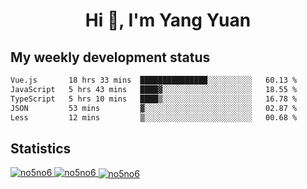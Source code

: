 <h1 align="center">Hi 👋, I'm Yang Yuan</h1>


## My weekly development status
<!--START_SECTION:waka-->

```txt
Vue.js       18 hrs 33 mins  ███████████████░░░░░░░░░░   60.13 %
JavaScript   5 hrs 43 mins   ████▓░░░░░░░░░░░░░░░░░░░░   18.55 %
TypeScript   5 hrs 10 mins   ████▒░░░░░░░░░░░░░░░░░░░░   16.78 %
JSON         53 mins         ▓░░░░░░░░░░░░░░░░░░░░░░░░   02.87 %
Less         12 mins         ▒░░░░░░░░░░░░░░░░░░░░░░░░   00.68 %
```

<!--END_SECTION:waka-->

## Statistics
<a href="https://github.com/anuraghazra/github-readme-stats">
  <img src="https://github-readme-stats.vercel.app/api/top-langs/?username=no5no6&theme=dracula" alt="no5no6">
</a>
<a href="https://github.com/anuraghazra/github-readme-stats">
  <img src="https://github-readme-stats.vercel.app/api?username=no5no6&show_icons=true&theme=dracula&line_height=40" alt="no5no6">
</a>
<a href="https://github.com/anuraghazra/github-readme-stats">
  <img align="center" src="https://github-readme-streak-stats.herokuapp.com/?user=no5no6&theme=dracula" alt="no5no6" />
</a>